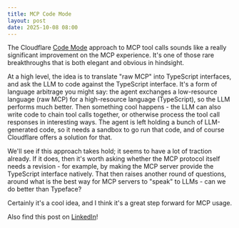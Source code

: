 ```yaml
---
title: MCP Code Mode
layout: post 
date: 2025-10-08 08:00
---
```


The Cloudflare [Code Mode](https://blog.cloudflare.com/code-mode/) approach to MCP tool calls sounds like a really significant improvement on the MCP experience. It's one of those rare breakthroughs that is both elegant and obvious in hindsight.

At a high level, the idea is to translate "raw MCP" into TypeScript interfaces, and ask the LLM to code against the TypeScript interface. It's a form of language arbitrage you might say: the agent exchanges a low-resource language (raw MCP) for a high-resource language (TypeScript), so the LLM performs much better. Then something cool happens - the LLM can also write code to chain tool calls together, or otherwise process the tool call responses in interesting ways. The agent is left holding a bunch of LLM-generated code, so it needs a sandbox to go run that code, and of course Cloudflare offers a solution for that.

We'll see if this approach takes hold; it seems to have a lot of traction already. If it does, then it's worth asking whether the MCP protocol itself needs a revision - for example, by making the MCP server provide the TypeScript interface natively. That then raises another round of questions, around what is the best way for MCP servers to "speak" to LLMs - can we do better than Typeface?

Certainly it's a cool idea, and I think it's a great step forward for MCP usage.

Also find this post on [LinkedIn](https://www.linkedin.com/posts/shaisachs_code-mode-the-better-way-to-use-mcp-activity-7381659678008565760-okCd)!